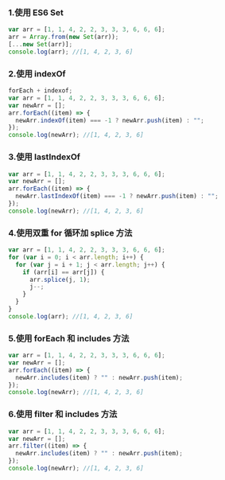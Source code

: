 ### 1.使用 ES6 Set

```javascript
var arr = [1, 1, 4, 2, 2, 3, 3, 3, 6, 6, 6];
arr = Array.from(new Set(arr));
[...new Set(arr)];
console.log(arr); //[1, 4, 2, 3, 6]
```

### 2.使用 indexOf

```javascript
forEach + indexof;
var arr = [1, 1, 4, 2, 2, 3, 3, 3, 6, 6, 6];
var newArr = [];
arr.forEach((item) => {
  newArr.indexOf(item) === -1 ? newArr.push(item) : "";
});
console.log(newArr); //[1, 4, 2, 3, 6]
```

### 3.使用 lastIndexOf

```javascript
var arr = [1, 1, 4, 2, 2, 3, 3, 3, 6, 6, 6];
var newArr = [];
arr.forEach((item) => {
  newArr.lastIndexOf(item) === -1 ? newArr.push(item) : "";
});
console.log(newArr); //[1, 4, 2, 3, 6]
```

### 4.使用双重 for 循环加 splice 方法

```javascript
var arr = [1, 1, 4, 2, 2, 3, 3, 3, 6, 6, 6];
for (var i = 0; i < arr.length; i++) {
  for (var j = i + 1; j < arr.length; j++) {
    if (arr[i] == arr[j]) {
      arr.splice(j, 1);
      j--;
    }
  }
}
console.log(arr); //[1, 4, 2, 3, 6]
```

### 5.使用 forEach 和 includes 方法

```javascript
var arr = [1, 1, 4, 2, 2, 3, 3, 3, 6, 6, 6];
var newArr = [];
arr.forEach((item) => {
  newArr.includes(item) ? "" : newArr.push(item);
});
console.log(newArr); //[1, 4, 2, 3, 6]
```

### 6.使用 filter 和 includes 方法

```javascript
var arr = [1, 1, 4, 2, 2, 3, 3, 3, 6, 6, 6];
var newArr = [];
arr.filter((item) => {
  newArr.includes(item) ? "" : newArr.push(item);
});
console.log(newArr); //[1, 4, 2, 3, 6]
```
